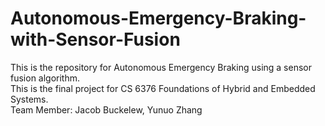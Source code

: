 # Autonomous-Emergency-Braking-with-Sensor-Fusion
This is the repository for Autonomous Emergency Braking using a sensor fusion algorithm. \
This is the final project for CS 6376 Foundations of Hybrid and Embedded Systems. \
Team Member: Jacob Buckelew, Yunuo Zhang
